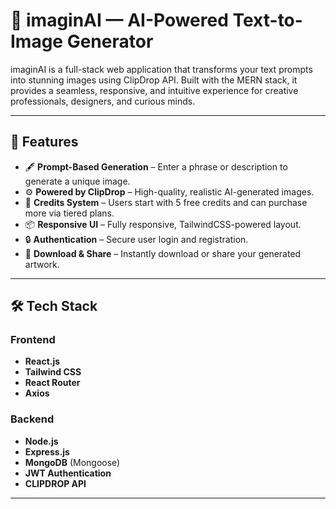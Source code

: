 # 🧠 imaginAI — AI-Powered Text-to-Image Generator

imaginAI is a full-stack web application that transforms your text prompts into stunning images using ClipDrop API. Built with the MERN stack, it provides a seamless, responsive, and intuitive experience for creative professionals, designers, and curious minds.

---

## 🚀 Features

- 🖋️ **Prompt-Based Generation** – Enter a phrase or description to generate a unique image.
- ⚙️ **Powered by ClipDrop** – High-quality, realistic AI-generated images.
- 🧾 **Credits System** – Users start with 5 free credits and can purchase more via tiered plans.
- 📦 **Responsive UI** – Fully responsive, TailwindCSS-powered layout.
- 🔒 **Authentication** – Secure user login and registration.
- 🎨 **Download & Share** – Instantly download or share your generated artwork.

---

## 🛠️ Tech Stack

### Frontend
- **React.js**
- **Tailwind CSS**
- **React Router**
- **Axios**

### Backend
- **Node.js**
- **Express.js**
- **MongoDB** (Mongoose)
- **JWT Authentication**
- **CLIPDROP API**

---